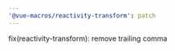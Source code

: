 ```yaml
---
'@vue-macros/reactivity-transform': patch
---
```


fix(reactivity-transform): remove trailing comma
